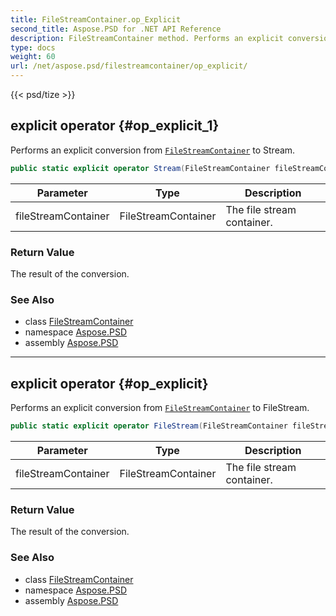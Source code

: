 ```yaml
---
title: FileStreamContainer.op_Explicit
second_title: Aspose.PSD for .NET API Reference
description: FileStreamContainer method. Performs an explicit conversion from FileStreamContainer to Stream
type: docs
weight: 60
url: /net/aspose.psd/filestreamcontainer/op_explicit/
---
```

{{< psd/tize >}}
## explicit operator {#op_explicit_1}

Performs an explicit conversion from [`FileStreamContainer`](../) to Stream.

```csharp
public static explicit operator Stream(FileStreamContainer fileStreamContainer)
```

| Parameter | Type | Description |
| --- | --- | --- |
| fileStreamContainer | FileStreamContainer | The file stream container. |

### Return Value

The result of the conversion.

### See Also

* class [FileStreamContainer](../)
* namespace [Aspose.PSD](../../filestreamcontainer/)
* assembly [Aspose.PSD](../../../)

---

## explicit operator {#op_explicit}

Performs an explicit conversion from [`FileStreamContainer`](../) to FileStream.

```csharp
public static explicit operator FileStream(FileStreamContainer fileStreamContainer)
```

| Parameter | Type | Description |
| --- | --- | --- |
| fileStreamContainer | FileStreamContainer | The file stream container. |

### Return Value

The result of the conversion.

### See Also

* class [FileStreamContainer](../)
* namespace [Aspose.PSD](../../filestreamcontainer/)
* assembly [Aspose.PSD](../../../)


